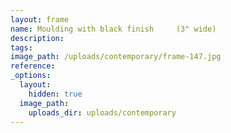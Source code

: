 ```yaml
---
layout: frame
name: Moulding with black finish     (3" wide)
description:
tags:
image_path: /uploads/contemporary/frame-147.jpg
reference:
_options:
  layout:
    hidden: true
  image_path:
    uploads_dir: uploads/contemporary
---
```

